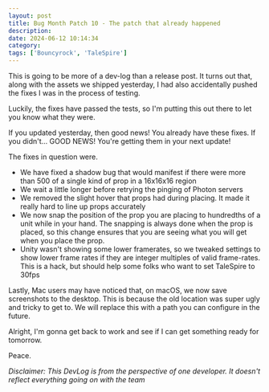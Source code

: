 ```yaml
---
layout: post
title: Bug Month Patch 10 - The patch that already happened
description:
date: 2024-06-12 10:14:34
category:
tags: ['Bouncyrock', 'TaleSpire']
---
```


This is going to be more of a dev-log than a release post. It turns out that, along with the assets we shipped yesterday, I had also accidentally pushed the fixes I was in the process of testing.

Luckily, the fixes have passed the tests, so I'm putting this out there to let you know what they were.

If you updated yesterday, then good news! You already have these fixes. If you didn't... GOOD NEWS! You're getting them in your next update!

The fixes in question were.

- We have fixed a shadow bug that would manifest if there were more than 500 of a single kind of prop in a 16x16x16 region
- We wait a little longer before retrying the pinging of Photon servers
- We removed the slight hover that props had during placing. It made it really hard to line up props accurately
- We now snap the position of the prop you are placing to hundredths of a unit while in your hand. The snapping is always done when the prop is placed, so this change ensures that you are seeing what you will get when you place the prop.
- Unity wasn't showing some lower framerates, so we tweaked settings to show lower frame rates if they are integer multiples of valid frame-rates. This is a hack, but should help some folks who want to set TaleSpire to 30fps

Lastly, Mac users may have noticed that, on macOS, we now save screenshots to the desktop. This is because the old location was super ugly and tricky to get to. We will replace this with a path you can configure in the future.

Alright, I'm gonna get back to work and see if I can get something ready for tomorrow.

Peace.

*Disclaimer: This DevLog is from the perspective of one developer. It doesn't reflect everything going on with the team*
